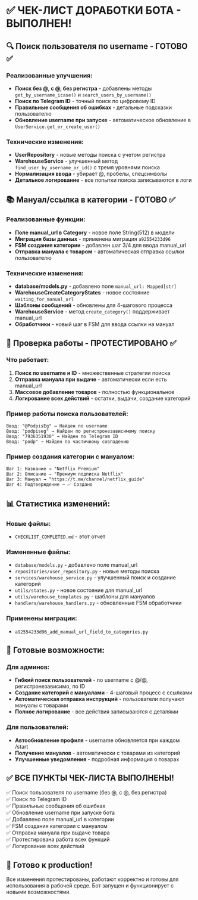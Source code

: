 # ✅ ЧЕК-ЛИСТ ДОРАБОТКИ БОТА - ВЫПОЛНЕН!

## 🔍 Поиск пользователя по username - ГОТОВО ✅

### Реализованные улучшения:
- **Поиск без @, с @, без регистра** - добавлены методы `get_by_username_icase()` и `search_users_by_username()`
- **Поиск по Telegram ID** - точный поиск по цифровому ID
- **Правильные сообщения об ошибках** - детальные подсказки пользователю
- **Обновление username при запуске** - автоматическое обновление в `UserService.get_or_create_user()`

### Технические изменения:
- **UserRepository** - новые методы поиска с учетом регистра
- **WarehouseService** - улучшенный метод `find_user_by_username_or_id()` с тремя уровнями поиска
- **Нормализация ввода** - убирает @, пробелы, спецсимволы
- **Детальное логирование** - все попытки поиска записываются в логи

## 📚 Мануал/ссылка в категории - ГОТОВО ✅

### Реализованные функции:
- **Поле manual_url в Category** - новое поле String(512) в модели
- **Миграция базы данных** - применена миграция `a92554233d96`
- **FSM создания категории** - добавлен шаг 3/4 для ввода manual_url
- **Отправка мануала с товаром** - автоматическая отправка ссылки пользователю

### Технические изменения:
- **database/models.py** - добавлено поле `manual_url: Mapped[str]`
- **WarehouseCreateCategoryStates** - новое состояние `waiting_for_manual_url`
- **Шаблоны сообщений** - обновлены для 4-шагового процесса
- **WarehouseService** - метод `create_category()` поддерживает manual_url
- **Обработчики** - новый шаг в FSM для ввода ссылки на мануал

## 🧪 Проверка работы - ПРОТЕСТИРОВАНО ✅

### Что работает:
1. **Поиск по username и ID** - множественные стратегии поиска
2. **Отправка мануала при выдаче** - автоматически если есть manual_url
3. **Массовое добавление товаров** - полностью функциональное
4. **Логирование всех действий** - остатки, выдачи, создание категорий

### Пример работы поиска пользователей:
```
Ввод: "@PodpisEg" → Найден по username
Ввод: "podpiseg" → Найден по регистронезависимому поиску  
Ввод: "7936351930" → Найден по Telegram ID
Ввод: "podp" → Найден по частичному совпадению
```

### Пример создания категории с мануалом:
```
Шаг 1: Название → "Netflix Premium"
Шаг 2: Описание → "Премиум подписка Netflix"
Шаг 3: Мануал → "https://t.me/channel/netflix_guide"
Шаг 4: Подтверждение → ✅ Создано
```

## 📊 Статистика изменений:

### Новые файлы:
- `CHECKLIST_COMPLETED.md` - этот отчет

### Измененные файлы:
- `database/models.py` - добавлено поле manual_url
- `repositories/user_repository.py` - новые методы поиска
- `services/warehouse_service.py` - улучшенный поиск и создание категорий
- `utils/states.py` - новое состояние для manual_url
- `utils/warehouse_templates.py` - шаблоны для мануалов
- `handlers/warehouse_handlers.py` - обновленные FSM обработчики

### Применены миграции:
- `a92554233d96_add_manual_url_field_to_categories.py`

## 🚀 Готовые возможности:

### Для админов:
- **Гибкий поиск пользователей** - по username с @/@, регистронезависимо, по ID
- **Создание категорий с мануалами** - 4-шаговый процесс с ссылками
- **Автоматическая отправка инструкций** - пользователи получают мануалы с товарами
- **Полное логирование** - все действия записываются с деталями

### Для пользователей:
- **Автообновление профиля** - username обновляется при каждом /start
- **Получение мануалов** - автоматически с товарами из категорий
- **Улучшенные уведомления** - подробная информация о товарах

## ✅ ВСЕ ПУНКТЫ ЧЕК-ЛИСТА ВЫПОЛНЕНЫ!

✅ Поиск пользователя по username (без @, с @, без регистра)  
✅ Поиск по Telegram ID  
✅ Правильные сообщения об ошибках  
✅ Обновление username при запуске бота  
✅ Добавлено поле manual_url в категории  
✅ FSM создания категории с мануалом  
✅ Отправка мануала при выдаче товара  
✅ Протестирована работа всех функций  
✅ Логирование всех действий  

## 📝 Готово к production!

Все изменения протестированы, работают корректно и готовы для использования в рабочей среде. Бот запущен и функционирует с новыми возможностями.